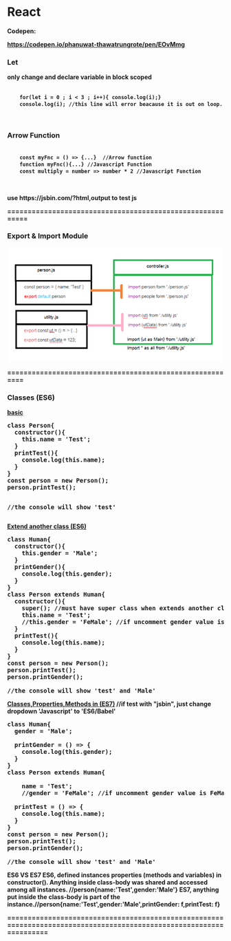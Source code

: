 # React

<b>Codepen:</p> https://codepen.io/phanuwat-thawatrungrote/pen/EOvMmg

<p> <h3> Let </h3> only change and declare variable in block scoped </p>
<pre>
  <code>
    <span>for(let i = 0 ; i < 3 ; i++){ console.log(i);}</span>
    <span>console.log(i);</span> //this line will error beacause it is out on loop.
  </code>

</pre>

<p><h3> Arrow Function </h3> </p>
<pre>
  <code>
    <span>const myFnc = () => {...} </span> //Arrow function
    <span>function myFnc(){...}</span> //Javascript Function
    <span>const multiply = number => number * 2</span> //Javascript Function
  </code>

</pre>


<p>use https://jsbin.com/?html,output to test js</p>

==========================================================

<h3>Export & Import Module</h3>

![ScreenShot](/PIC/ExportImportModule.PNG)

=========================================================

<h3>Classes <b>(ES6)</b></h3>
<u>basic</u>
<pre>
class Person{
  constructor(){
    this.name = 'Test';
  }
  printTest(){
    console.log(this.name);
  }
}
const person = new Person();
person.printTest();

//the console will show 'test' 
</pre>



<u>Extend another class <b>(ES6)</b></u>
<pre>
class Human{
  constructor(){
    this.gender = 'Male';
  }
  printGender(){
    console.log(this.gender);
  }
}
class Person extends Human{
  constructor(){
    super(); //must have super class when extends another class
    this.name = 'Test';
    //this.gender = 'FeMale'; //if uncomment gender value is FeMale
  }
  printTest(){
    console.log(this.name);
  }
}
const person = new Person();
person.printTest();
person.printGender();

//the console will show 'test' and 'Male'
</pre>

<u>Classes,Properties,Methods in <b>(ES7)</b></u> //if test with "jsbin", just change dropdown 'Javascript' to 'ES6/Babel'
<pre>
class Human{
  gender = 'Male';
  
  printGender = () => {
    console.log(this.gender);
  }
}
class Person extends Human{
  
    name = 'Test';
    //gender = 'FeMale'; //if uncomment gender value is FeMale
  
  printTest = () => {
    console.log(this.name);
  }
}
const person = new Person();
person.printTest();
person.printGender();

//the console will show 'test' and 'Male'
</pre>

ES6 VS ES7
ES6, defined instances properties (methods and variables) in constructor(). Anything inside class-body was shared and  accessed among all instances. //person{name:'Test',gender:'Male'}
ES7, anything put inside the class-body is part of the instance.//person{name:'Test',gender:'Male',printGender: f,printTest: f}

====================================================================================================================
